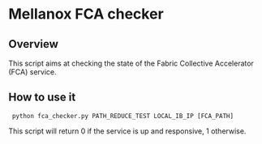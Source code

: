 # Mellanox FCA checker

## Overview

This script aims at checking the state of the Fabric Collective Accelerator (FCA) service.

## How to use it

     python fca_checker.py PATH_REDUCE_TEST LOCAL_IB_IP [FCA_PATH]

This script will return 0 if the service is up and responsive, 1 otherwise.

